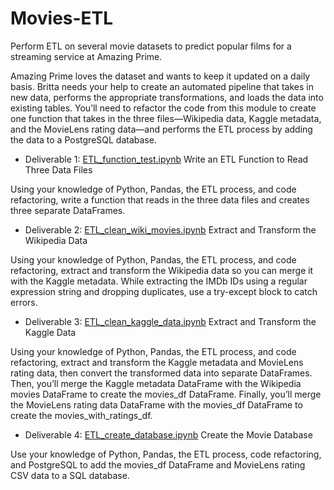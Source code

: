 # Movies-ETL
Perform ETL on several movie datasets to predict popular films for a streaming service at Amazing Prime.

Amazing Prime loves the dataset and wants to keep it updated on a daily basis. Britta needs your help to create an automated pipeline that takes in new data, performs the appropriate transformations, and loads the data into existing tables. You’ll need to refactor the code from this module to create one function that takes in the three files—Wikipedia data, Kaggle metadata, and the MovieLens rating data—and performs the ETL process by adding the data to a PostgreSQL database.

- Deliverable 1: [ETL_function_test.ipynb](ETL_function_test.ipynb) Write an ETL Function to Read Three Data Files

Using your knowledge of Python, Pandas, the ETL process, and code refactoring, write a function that reads in the three data files and creates three separate DataFrames.

- Deliverable 2: [ETL_clean_wiki_movies.ipynb](ETL_clean_wiki_movies.ipynb) Extract and Transform the Wikipedia Data

Using your knowledge of Python, Pandas, the ETL process, and code refactoring, extract and transform the Wikipedia data so you can merge it with the Kaggle metadata. While extracting the IMDb IDs using a regular expression string and dropping duplicates, use a try-except block to catch errors.

- Deliverable 3: [ETL_clean_kaggle_data.ipynb](ETL_clean_kaggle_data.ipynb) Extract and Transform the Kaggle Data

Using your knowledge of Python, Pandas, the ETL process, and code refactoring, extract and transform the Kaggle metadata and MovieLens rating data, then convert the transformed data into separate DataFrames. Then, you’ll merge the Kaggle metadata DataFrame with the Wikipedia movies DataFrame to create the movies_df DataFrame. Finally, you’ll merge the MovieLens rating data DataFrame with the movies_df DataFrame to create the movies_with_ratings_df.

- Deliverable 4: [ETL_create_database.ipynb](ETL_create_database.ipynb) Create the Movie Database

Use your knowledge of Python, Pandas, the ETL process, code refactoring, and PostgreSQL to add the movies_df DataFrame and MovieLens rating CSV data to a SQL database.

